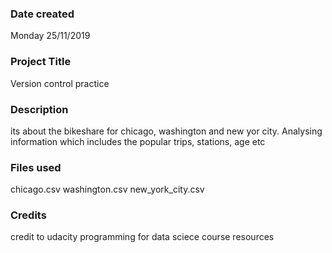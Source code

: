 ### Date created
Monday 25/11/2019

### Project Title
Version control practice

### Description
its about the bikeshare for chicago, washington and new yor city.
Analysing information which includes the popular trips, stations, age etc

### Files used
chicago.csv
washington.csv
new_york_city.csv

### Credits
credit to udacity programming for data sciece course resources 

